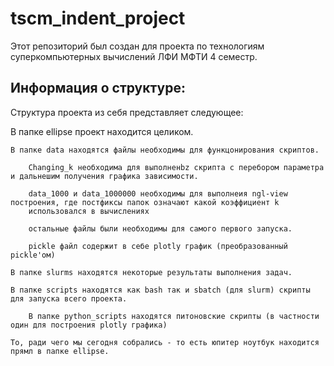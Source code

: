 # tscm_indent_project
Этот репозиторий был создан для проекта по технологиям суперкомпьютерных вычислений ЛФИ МФТИ 4 семестр.

## Информация о структуре:
Структура проекта из себя представляет следующее:

В папке ellipse проект находится целиком.
 
    В папке data находятся файлы необходимы для функцонирования скриптов.
    
        Changing_k необходима для выполненbz скрипта с перебором параметра и дальнешим получения графика зависимости.
        
        data_1000 и data_1000000 необходимы для выполнеия ngl-view построения, где постфиксы папок означают какой коэффициент k 
        использовался в вычислениях
        
        остальные файлы были необходимы для самого первого запуска.
        
        pickle файл содержит в себе plotly график (преобразованный pickle'ом)
        
    В папке slurms находятся некоторые результаты выполнения задач.
   
    В папке scripts находятся как bash так и sbatch (для slurm) скрипты для запуска всего проекта. 
   
        В папке python_scripts находятся питоновские скрипты (в частности один для построения plotly графика)
      
    То, ради чего мы сегодня собрались - то есть юпитер ноутбук находится прямл в папке ellipse.

